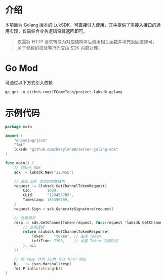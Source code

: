 # 介绍
本项目为 Golang 版本的 LukSDK，可直接引入使用，其中提供了需接入接口的通用实现，仅需结合业务逻辑将其返回即可。

> 仅需将 HTTP 请求转换为对应结构体后调用相关函数并填充返回值即可，关于参数的校验等行为交由 SDK 内部处理。

# Go Mod
可通过以下方式引入依赖

```shell
go get -u github.com/CFGameTech/project-luksdk-golang
```

# 示例代码
```go
package main

import (
	"encoding/json"
	"fmt"
	luksdk "github.com/kerylan98/server-golang-sdk"
)

func main() {
	// 初始化 SDK
	sdk := luksdk.New("123456")

	// 来自 SDK 请求的参数结构
	request := &luksdk.GetChannelTokenRequest{
		CId:       1000,
		CUid:      "123456789",
		Timestamp: 167456789,
	}
	request.Sign = sdk.GenerateSignature(request)

	// 处理请求
	resp := sdk.GetChannelToken(request, func(request *luksdk.GetChannelTokenRequest) (*luksdk.GetChannelTokenResponse, error) {
		// 业务逻辑
		return &luksdk.GetChannelTokenResponse{
			Token:    "token", // 生成 Token
			LeftTime: 7200,    // 设置 Token 过期时间
		}, nil
	})

	// 将 resp 作为 JSON 写入 HTTP 响应
	b, _ := json.Marshal(resp)
	fmt.Println(string(b))
}
```